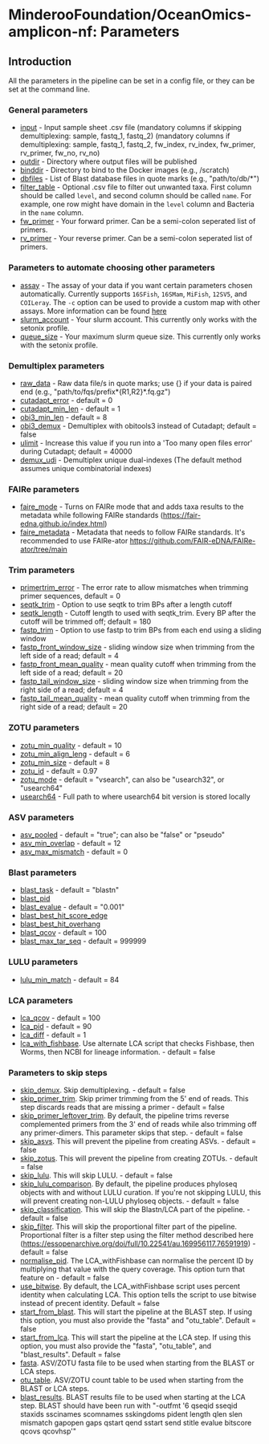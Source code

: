 # MinderooFoundation/OceanOmics-amplicon-nf: Parameters

## Introduction

All the parameters in the pipeline can be set in a config file, or they can be set at the command line.

### General parameters

- [input](#input) - Input sample sheet .csv file (mandatory columns if skipping demultiplexing: sample, fastq_1, fastq_2)
  (mandatory columns if demultiplexing: sample, fastq_1, fastq_2, fw_index, rv_index, fw_primer, rv_primer, fw_no, rv_no)
- [outdir](#outdir) - Directory where output files will be published
- [binddir](#bind_dir) - Directory to bind to the Docker images (e.g., /scratch)
- [dbfiles](#dbfiles) - List of Blast database files in quote marks (e.g., "path/to/db/\*")
- [filter_table](#filter_table) - Optional .csv file to filter out unwanted taxa. First column should be called `level`, and second column should be called `name`. For example, one row might have domain in the `level` column and Bacteria in the `name` column.
- [fw_primer](#fw_primer) - Your forward primer. Can be a semi-colon seperated list of primers.
- [rv_primer](#rv_primer) - Your reverse primer. Can be a semi-colon seperated list of primers.

### Parameters to automate choosing other parameters

- [assay](#assay) - The assay of your data if you want certain parameters chosen automatically. Currently supports `16SFish`, `16SMam`, `MiFish`, `12SV5`, and `COILeray`. The `-c` option can be used to provide a custom map with other assays. More information can be found [here](https://github.com/MinderooFoundation/OceanOmics-amplicon-nf/blob/master/docs/custom_config.md)
- [slurm_account](#slurm_account) - Your slurm account. This currently only works with the setonix profile.
- [queue_size](#queue_size) - Your maximum slurm queue size. This currently only works with the setonix profile.

### Demultiplex parameters

- [raw_data](#raw_data) - Raw data file/s in quote marks; use {} if your data is paired end (e.g., "path/to/fqs/prefix*{R1,R2}*.fq.gz")
- [cutadapt_error](#cutadapt_error) - default = 0
- [cutadapt_min_len](#cutadapt_min_len) - default = 1
- [obi3_min_len](#obi3_min_len) - default = 8
- [obi3_demux](#obi3_demux) - Demultiplex with obitools3 instead of Cutadapt; default = false
- [ulimit](#ulimit) - Increase this value if you run into a 'Too many open files error' during Cutadapt; default = 40000
- [demux_udi](#demux_udi) - Demultiplex unique dual-indexes (The default method assumes unique combinatorial indexes)

### FAIRe parameters

- [faire_mode](#faire_mode) - Turns on FAIRe mode that and adds taxa results to the metadata while following FAIRe standards (https://fair-edna.github.io/index.html)
- [faire_metadata](#faire_metadata) - Metadata that needs to follow FAIRe standards. It's recommended to use FAIRe-ator https://github.com/FAIR-eDNA/FAIRe-ator/tree/main

### Trim parameters

- [primertrim_error](#primertrim_error) - The error rate to allow mismatches when trimming primer sequences, default = 0
- [seqtk_trim](#seqtk_trim) - Option to use seqtk to trim BPs after a length cutoff
- [seqtk_length](#seqth_length) - Cutoff length to used with seqtk_trim. Every BP after the cutoff will be trimmed off; default = 180
- [fastp_trim](#fastp_trim) - Option to use fastp to trim BPs from each end using a sliding window
- [fastp_front_window_size](#fastp_front_window_size) - sliding window size when trimming from the left side of a read; default = 4
- [fastp_front_mean_quality](#fastp_front_mean_quality) - mean quality cutoff when trimming from the left side of a read; default = 20
- [fastp_tail_window_size](#fastp_tail_window_size) - sliding window size when trimming from the right side of a read; default = 4
- [fastp_tail_mean_quality](#fastp_tail_mean_quality) - mean quality cutoff when trimming from the right side of a read; default = 20

### ZOTU parameters

- [zotu_min_quality](#zotu_min_quality) - default = 10
- [zotu_min_align_leng](#zotu_min_align_leng) - default = 6
- [zotu_min_size](#zotu_min_size) - default = 8
- [zotu_id](#zotu_id) - default = 0.97
- [zotu_mode](#zotu_mode) - default = "vsearch", can also be "usearch32", or "usearch64"
- [usearch64](#usearch64) - Full path to where usearch64 bit version is stored locally

### ASV parameters

- [asv_pooled](#asv_pooled) - default = "true"; can also be "false" or "pseudo"
- [asv_min_overlap](#asv_min_overlap) - default = 12
- [asv_max_mismatch](#asv_max_mismatch) - default = 0

### Blast parameters

- [blast_task](#blast_task) - default = "blastn"
- [blast_pid](#blast_pid)
- [blast_evalue](#blast_evalue) - default = "0.001"
- [blast_best_hit_score_edge](#blast_best_hit_score_edge)
- [blast_best_hit_overhang](#blast_best_hit_overhang)
- [blast_qcov](#blast_qcov) - default = 100
- [blast_max_tar_seq](#blast_max_tar_seq) - default = 999999

### LULU parameters

- [lulu_min_match](#lulu_min_match) - default = 84

### LCA parameters

- [lca_qcov](#lca_qcov) - default = 100
- [lca_pid](#lca_pid) - default = 90
- [lca_diff](#lca_diff) - default = 1
- [lca_with_fishbase](#lca_with_fishbase). Use alternate LCA script that checks Fishbase, then Worms, then NCBI for lineage information. - default = false

### Parameters to skip steps

- [skip_demux](#skip_demux). Skip demultiplexing. - default = false
- [skip_primer_trim](#skip_primer_trim). Skip primer trimming from the 5' end of reads. This step discards reads that are missing a primer - default = false
- [skip_primer_leftover_trim](#skip_primer_leftover_trim). By default, the pipeline trims reverse complemented primers from the 3' end of reads while also trimming off any primer-dimers. This parameter skips that step. - default = false
- [skip_asvs](#skip_asvs). This will prevent the pipeline from creating ASVs. - default = false
- [skip_zotus](#skip_zotus). This will prevent the pipeline from creating ZOTUs. - default = false
- [skip_lulu](#skip_lulu). This will skip LULU. - default = false
- [skip_lulu_comparison](#skip_lulu_comparison). By default, the pipeline produces phyloseq objects with and without LULU curation. If you're not skipping LULU, this will prevent creating non-LULU phyloseq objects. - default = false
- [skip_classification](#skip_classification). This will skip the Blastn/LCA part of the pipeline. - default = false
- [skip_filter](#skip_proportionalfilter). This will skip the proportional filter part of the pipeline. Proportional filter is a filter step using the filter method described here (https://essopenarchive.org/doi/full/10.22541/au.169956117.76591919) - default = false
- [normalise_pid](#normalise_pid). The LCA_withFishbase can normalise the percent ID by multiplying that value with the query coverage. This option turn that feature on - default = false
- [use_bitwise](#use_bitwise). By default, the LCA_withFishbase script uses percent identity when calculating LCA. This option tells the script to use bitwise instead of precent identity. Default = false
- [start_from_blast](#start_from_blast). This will start the pipeline at the BLAST step. If using this option, you must also provide the "fasta" and "otu_table". Default = false
- [start_from_lca](#start_from_lca). This will start the pipeline at the LCA step. If using this option, you must also provide the "fasta", "otu_table", and "blast_results". Default = false
- [fasta](#fasta). ASV/ZOTU fasta file to be used when starting from the BLAST or LCA steps.
- [otu_table](#otu_table). ASV/ZOTU count table to be used when starting from the BLAST or LCA steps.
- [blast_results](#blast_results). BLAST results file to be used when starting at the LCA step. BLAST should have been run with "-outfmt '6 qseqid sseqid staxids sscinames scomnames sskingdoms pident length qlen slen mismatch gapopen gaps qstart qend sstart send stitle evalue bitscore qcovs qcovhsp'"
